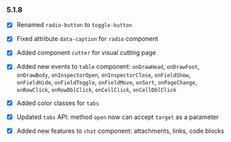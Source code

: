 ### 5.1.8

+ [x] Renamed `radio-button` to `toggle-button`
+ [x] Fixed attribute `data-caption` for `radio` component
+ [x] Added component `cutter` for visual cutting page
+ [x] Added new events to `table` component: `onDrawHead`, `onDrawFoot`, `onDrawBody`, `onInspectorOpen`, `onInspectorClose`, `onFieldShow`, `onFieldHide`, `onFieldToggle`, `onFieldMove`, `onSort`, `onPageChange`, `onRowClick`, `onRowDblClick`, `onCellClick`, `onCellDblClick`
+ [x] Added color classes for `tabs`
+ [x] Updated `tabs` API: method `open` now can accept `target` as a parameter
+ [x] Added new features to `chat` component: attachments, links, code blocks

